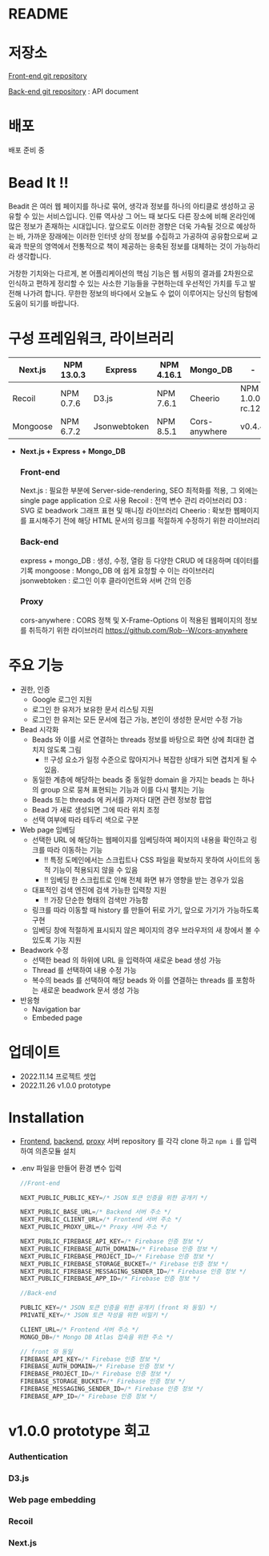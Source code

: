 # README

# 저장소

[Front-end git repository](https://github.com/bead-it/bead-it-client)

[Back-end git repository](https://github.com/bead-it/bead-it-server) : API document

# 배포

배포 준비 중

# Bead It !!

Beadit 은 여러 웹 페이지를 하나로 묶어, 생각과 정보를 하나의 아티클로 생성하고 공유할 수 있는 서비스입니다. 인류 역사상 그 어느 때 보다도 다른 장소에 비해 온라인에 많은 정보가 존재하는 시대입니다. 앞으로도 이러한 경향은 더욱 가속될 것으로 예상하는 바, 가까운 장래에는 이러한 인터넷 상의 정보를 수집하고 가공하여 공유함으로써 교육과 학문의 영역에서 전통적으로 책이 제공하는 응축된 정보를 대체하는 것이 가능하리라 생각합니다.

거창한 기치와는 다르게, 본 어플리케이션의 핵심 기능은 웹 서핑의 결과를 2차원으로 인식하고 편하게 정리할 수 있는 사소한 기능들을 구현하는데 우선적인 가치를 두고 발전해 나가려 합니다. 무한한 정보의 바다에서 오늘도 수 없이 이루어지는 당신의 탐험에 도움이 되기를 바랍니다.

# 구성 프레임워크, 라이브러리

| Next.js  | NPM 13.0.3 | Express      | NPM 4.16.1 | Mongo_DB      | -               |
| -------- | ---------- | ------------ | ---------- | ------------- | --------------- |
| Recoil   | NPM 0.7.6  | D3.js        | NPM 7.6.1  | Cheerio       | NPM 1.0.0-rc.12 |
| Mongoose | NPM 6.7.2  | Jsonwebtoken | NPM 8.5.1  | Cors-anywhere | v0.4.4          |

- **Next.js + Express + Mongo_DB**
  ### Front-end
  Next.js : 필요한 부분에 Server-side-rendering, SEO 최적화를 적용, 그 외에는 single page application 으로 사용
  Recoil : 전역 변수 관리 라이브러리
  D3 : SVG 로 beadwork 그래프 표현 및 매니징 라이브러리
  Cheerio : 확보한 웹페이지를 표시해주기 전에 해당 HTML 문서의 링크를 적절하게 수정하기 위한 라이브러리
  ### Back-end
  express + mongo_DB : 생성, 수정, 열람 등 다양한 CRUD 에 대응하며 데이터를 기록
  mongoose : Mongo_DB 에 쉽게 요청할 수 이는 라이브러리
  jsonwebtoken : 로그인 이후 클라이언트와 서버 간의 인증
  ### Proxy
  cors-anywhere : CORS 정책 및 X-Frame-Options 이 적용된 웹페이지의 정보를 취득하기 위한 라이브러리
  https://github.com/Rob--W/cors-anywhere

# 주요 기능

- 권한, 인증
  - Google 로그인 지원
  - 로그인 한 유저가 보유한 문서 리스팅 지원
  - 로그인 한 유저는 모든 문서에 접근 가능, 본인이 생성한 문서만 수정 가능
- Bead 시각화
  - Beads 와 이를 서로 연결하는 threads 정보를 바탕으로 화면 상에 최대한 겹치지 않도록 그림
    - !! 구성 요소가 일정 수준으로 많아지거나 복잡한 상태가 되면 겹치게 될 수 있음.
  - 동일한 계층에 해당하는 beads 중 동일한 domain 을 가지는 beads 는 하나의 group 으로 뭉쳐 표현되는 기능과 이를 다시 펼치는 기능
  - Beads 또는 threads 에 커서를 가져다 대면 관련 정보창 팝업
  - Bead 가 새로 생성되면 그에 따라 위치 조정
  - 선택 여부에 따라 테두리 색으로 구분
- Web page 임베딩
  - 선택한 URL 에 해당하는 웹페이지를 임베딩하여 페이지의 내용을 확인하고 링크를 따라 이동하는 기능
    - !! 특정 도메인에서는 스크립트나 CSS 파일을 확보하지 못하여 사이트의 동적 기능이 적용되지 않을 수 있음
    - !! 임베딩 한 스크립트로 인해 전체 화면 뷰가 영향을 받는 경우가 있음
  - 대표적인 검색 엔진에 검색 가능한 입력창 지원
    - !! 가장 단순한 형태의 검색만 가능함
  - 링크를 따라 이동할 때 history 를 만들어 뒤로 가기, 앞으로 가기가 가능하도록 구현
  - 임베딩 창에 적절하게 표시되지 않은 페이지의 경우 브라우저의 새 창에서 볼 수 있도록 기능 지원
- Beadwork 수정
  - 선택한 bead 의 하위에 URL 을 입력하여 새로운 bead 생성 가능
  - Thread 를 선택하여 내용 수정 가능
  - 복수의 beads 를 선택하여 해당 beads 와 이를 연결하는 threads 를 포함하는 새로운 beadwork 문서 생성 가능
- 반응형
  - Navigation bar
  - Embeded page

# 업데이트

- 2022.11.14 프로젝트 셋업
- 2022.11.26 v1.0.0 prototype

# Installation

- [Frontend](https://github.com/bead-it/bead-it-client), [backend](https://github.com/bead-it/bead-it-server), [proxy](https://github.com/Rob--W/cors-anywhere) 서버 repository 를 각각 clone 하고 `npm i` 를 입력하여 의존모듈 설치
- .env 파일을 만들어 환경 변수 입력

  ```jsx
  //Front-end

  NEXT_PUBLIC_PUBLIC_KEY=/* JSON 토큰 인증을 위한 공개키 */

  NEXT_PUBLIC_BASE_URL=/* Backend 서버 주소 */
  NEXT_PUBLIC_CLIENT_URL=/* Frontend 서버 주소 */
  NEXT_PUBLIC_PROXY_URL=/* Proxy 서버 주소 */

  NEXT_PUBLIC_FIREBASE_API_KEY=/* Firebase 인증 정보 */
  NEXT_PUBLIC_FIREBASE_AUTH_DOMAIN=/* Firebase 인증 정보 */
  NEXT_PUBLIC_FIREBASE_PROJECT_ID=/* Firebase 인증 정보 */
  NEXT_PUBLIC_FIREBASE_STORAGE_BUCKET=/* Firebase 인증 정보 */
  NEXT_PUBLIC_FIREBASE_MESSAGING_SENDER_ID=/* Firebase 인증 정보 */
  NEXT_PUBLIC_FIREBASE_APP_ID=/* Firebase 인증 정보 */
  ```

  ```jsx
  //Back-end

  PUBLIC_KEY=/* JSON 토큰 인증을 위한 공개키 (front 와 동일) */
  PRIVATE_KEY=/* JSON 토큰 작성을 위한 비밀키 */

  CLIENT_URL=/* Frontend 서버 주소 */
  MONGO_DB=/* Mongo DB Atlas 접속을 위한 주소 */

  // front 와 동일
  FIREBASE_API_KEY=/* Firebase 인증 정보 */
  FIREBASE_AUTH_DOMAIN=/* Firebase 인증 정보 */
  FIREBASE_PROJECT_ID=/* Firebase 인증 정보 */
  FIREBASE_STORAGE_BUCKET=/* Firebase 인증 정보 */
  FIREBASE_MESSAGING_SENDER_ID=/* Firebase 인증 정보 */
  FIREBASE_APP_ID=/* Firebase 인증 정보 */
  ```

# v1.0.0 prototype 회고

### Authentication

### D3.js

### Web page embedding

### Recoil

### Next.js
